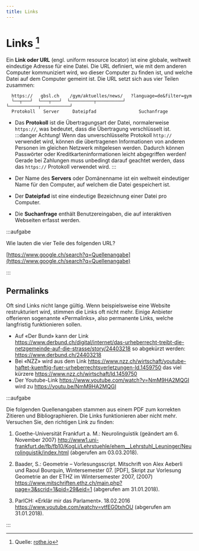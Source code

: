 ```yaml
---
title: Links
---
```


# Links [^1]

Ein **Link oder URL** (engl. uniform resource locator) ist eine globale, weltweit eindeutige  Adresse für eine Datei. Die URL definiert, wie mit dem anderen Computer kommuniziert wird, wo dieser Computer zu finden ist, und welche Datei auf dem Computer gemeint ist. Die URL setzt sich aus vier Teilen zusammen:

```
  https://   gbsl.ch    /gym/aktuelles/news/   ?language=de&filter=gym
  └──┬───┘  └───┬───┘  └─────────┬──────────┘ └───────────┬───────────┘
  Protokoll   Server     Dateipfad                Suchanfrage
```

- Das **Protokoll** ist die Übertragungsart der Datei, normalerweise `https://`, was bedeutet, dass die Übertragung verschlüsselt ist.
  :::danger Achtung!
  Wenn das unverschlüsselte Protokoll `http://` verwendet wird, können die übertragenen Informationen von anderen Personen im gleichen Netzwerk mitgelesen werden. Dadurch können Passwörter oder Kreditkarteninformationen leicht abgegriffen werden!
  Gerade bei Zahlungen muss unbedingt darauf geachtet werden, dass das `https://` Protokoll verwendet wird.
  :::

- Der Name des **Servers** oder Domänenname ist ein weltweit eindeutiger Name für den Computer, auf welchem die Datei gespeichert ist.
- Der **Dateipfad** ist eine eindeutige Bezeichnung einer Datei pro Computer.
- Die **Suchanfrage** enthält Benutzereingaben, die auf interaktiven Webseiten erfasst werden.

:::aufgabe

Wie lauten die vier Teile des folgenden URL?

[https://www.google.ch/search?q=Quellenangabe](https://www.google.ch/search?q=Quellenangabe)

:::

## Permalinks

Oft sind Links nicht lange gültig. Wenn beispielsweise eine Website restrukturiert wird, stimmen die Links oft nicht mehr. Einige Anbieter offerieren sogenannte «Permalinks», also permanente Links, welche langfristig funktionieren sollen.

- Auf «Der Bund» kann der Link https://www.derbund.ch/digital/internet/das-urheberrecht-treibt-die-netzgemeinde-auf-die-strasse/story/24403218 so abgekürzt werden: https://www.derbund.ch/24403218
- Bei «NZZ» wird aus dem Link https://www.nzz.ch/wirtschaft/youtube-haftet-kuenftig-fuer-urheberrechtsverletzungen-ld.1459750 das viel kürzere https://www.nzz.ch/wirtschaft/ld.1459750
- Der Youtube-Link https://www.youtube.com/watch?v=NmM9HA2MQGI wird zu https://youtu.be/NmM9HA2MQGI

:::aufgabe

Die folgenden Quellenangaben stammen aus einem PDF zum korrekten Zitieren und Bibliographieren. Die Links funktionieren aber nicht mehr. Versuchen Sie, den richtigen Link zu finden:

1. Goethe-Universität Frankfurt a. M.: Neurolinguistik (geändert am 6. November 2007) http://www1.uni-frankfurt.de/fb/fb10/KogLi/Lehrstuehle/ehem__Lehrstuhl_Leuninger/Neurolinguistik/index.html (abgerufen am 03.03.2018).

2. Baader, S.: Geometrie – Vorlesungsscript. Mitschrift von Alex Aeberli und Raoul Bourquin, Wintersemester 07. [PDF], Skript zur Vorlesung Geometrie an der ETHZ im Wintersemester 2007, (2007) https://www.mitschriften.ethz.ch/main.php?page=3&scrid=1&pid=29&eid=1 (abgerufen am 31.01.2018).

3. ParlCH: «Erklär mir das Parlament». 18.02.2016 https://www.youtube.com/watchv=vtfEG0txhOU (abgerufen am 31.01.2018).

:::

[^1]: Quelle: [rothe.io](https://rothe.io/?page=ict/1-basics/3-links/)
